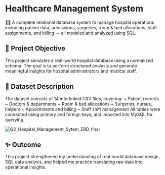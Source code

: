 # Healthcare Management System


👨‍⚕️ A complete relational database system to manage hospital operations including patient data, admissions, surgeries, room & bed allocations, staff assignments, and billing — all modeled and analyzed using SQL.

## 📌 Project Objective
This project simulates a real-world hospital database using a normalized schema. The goal is to perform structured analysis and generate meaningful insights for hospital administrators and medical staff.

## 📂 Dataset Description
The dataset consists of 14 interlinked CSV files, covering:
    ~ Patient records
    ~ Doctors & departments
    ~ Room & bed allocations
    ~ Surgeries, nurses, helpers
    ~ Appointments and billing
    ~ Staff shift management
All tables were connected using primary and foreign keys, and imported into MySQL for querying.


![G2_Hospital_Management_Sytem_ERD_final](https://github.com/user-attachments/assets/32b0174e-0e3c-414d-867f-61342075bbd8)


## ✨ Outcome
This project strengthened my understanding of real-world database design, SQL data analysis, and helped me practice translating raw data into operational insights.
